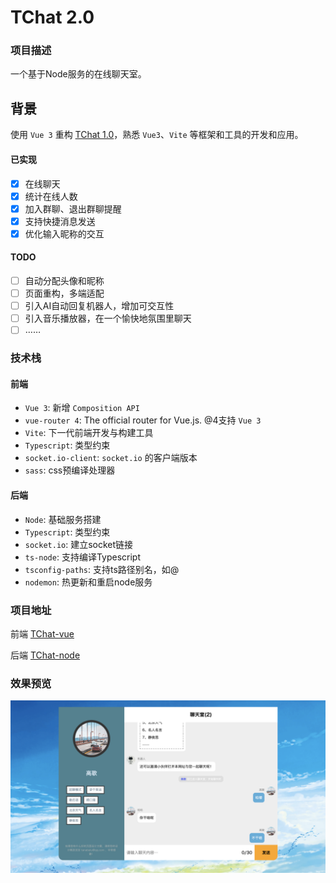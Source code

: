 # TChat 2.0

### 项目描述

一个基于Node服务的在线聊天室。

## 背景

使用 `Vue 3` 重构 [TChat 1.0](node/TChat)，熟悉 `Vue3`、`Vite` 等框架和工具的开发和应用。

#### 已实现

- [x] 在线聊天
- [x] 统计在线人数
- [x] 加入群聊、退出群聊提醒
- [x] 支持快捷消息发送
- [x] 优化输入昵称的交互

#### TODO

- [ ] 自动分配头像和昵称
- [ ] 页面重构，多端适配
- [ ] 引入AI自动回复机器人，增加可交互性
- [ ] 引入音乐播放器，在一个愉快地氛围里聊天
- [ ] ……

### 技术栈

#### 前端

+ `Vue 3`: 新增 `Composition API`
+ `vue-router 4`: The official router for Vue.js. @4支持 `Vue 3`
+ `Vite`: 下一代前端开发与构建工具
+ `Typescript`: 类型约束
+ `socket.io-client`: `socket.io` 的客户端版本
+ `sass`: css预编译处理器

#### 后端

+ `Node`: 基础服务搭建
+ `Typescript`: 类型约束
+ `socket.io`: 建立socket链接
+ `ts-node`: 支持编译Typescript
+ `tsconfig-paths`: 支持ts路径别名，如@
+ `nodemon`: 热更新和重启node服务

### 项目地址

前端
[TChat-vue](https://github.com/AWhiteMouse/TChat-vue)

后端
[TChat-node](https://github.com/AWhiteMouse/TChat-node)

### 效果预览

![](../images/node/TChat2.png)

